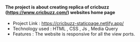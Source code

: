 #### The project is about creating replica of cricbuzz (https://www.cricbuzz.com/) websites home page 
 - Project Link : https://cricbuzz-staticpage.netlify.app/
 - Technology used : HTML , CSS , Js , Media Query
 -  Features : The website is responsive for all the view ports.
